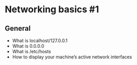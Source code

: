 # Networking basics \#1

## General

* What is localhost/127.0.0.1
* What is 0.0.0.0
* What is /etc/hosts
* How to display your machine’s active network interfaces
